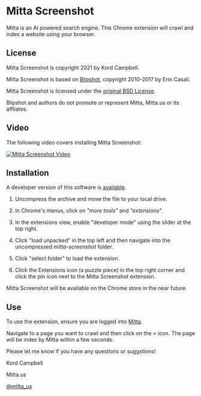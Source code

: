 Mitta Screenshot
================
Mitta is an AI powered search engine. This Chrome extension will crawl and index a website using your browser.

License
-------
Mitta Screenshot is copyright 2021 by Kord Campbell.

Mitta Screenshot is based on [Blipshot](https://github.com/folletto/Blipshot), copyright 2010-2017 by Erin Casali. 

Mitta Screenshot is licensed under the [original BSD License](https://github.com/kordless/mitta-screenshot/blob/main/license.txt). 

Blipshot and authors do not promote or represent Mitta, Mitta.us or its affliates.

Video
-----
The following video covers installing Mitta Screenshot:

[![Mitta Screenshot Video](https://img.youtube.com/vi/asJWknzyhbY/0.jpg)](https://youtu.be/asJWknzyhbY)

Installation
------------
A developer version of this software is [available](https://github.com/kordless/mitta-screenshot/archive/refs/heads/main.zip). 

1. Uncompress the archive and move the file to your local drive.

1. In Chrome's menus, click on *"more tools"* and *"extensions"*. 

1. In the extensions view, enable "developer mode" using the slider at the top right.

1. Click "load unpacked" in the top left and then navigate into the uncompressed *mitta-screenshot* folder.

1. Click "select folder" to load the extension. 

1. Click the Extensions icon (a puzzle piece) in the top right corner and click the pin icon next to the Mitta Screenshot extension.

Mitta Screenshot will be available on the Chrome store in the near future.

Use
---
To use the extension, ensure you are logged into [Mitta](https://mitta.us/).

Navigate to a page you want to crawl and then click on the > icon. The page will be index by Mitta within a few seconds.

Please let me know if you have any questions or suggstions!

Kord Campbell

Mitta.us

[@mitta_us](https://twitter.com/mitta_us)
